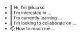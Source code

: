 - 👋 Hi, I’m @lucrsd
- 👀 I’m interested in ...
- 🌱 I’m currently learning ...
- 💞️ I’m looking to collaborate on ...
- 📫 How to reach me ...

<!---
lucrsd/lucrsd is a ✨ special ✨ repository because its `README.md` (this file) appears on your GitHub profile.
You can click the Preview link to take a look at your changes.
--->
